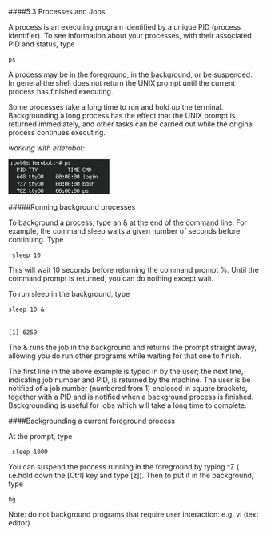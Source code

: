 
####5.3 Processes and Jobs

A process is an executing program identified by a unique PID (process identifier). To see information about your processes, with their associated PID and status, type

```
ps
```


A process may be in the foreground, in the background, or be suspended. In general the shell does not return the UNIX prompt until the current process has finished executing.

Some processes take a long time to run and hold up the terminal. Backgrounding a long process has the effect that the UNIX prompt is returned immediately, and other tasks can be carried out while the original process continues executing.


*working with erlerobot:*

![process](img5/11_Fotor.jpg)


#####Running background processes

To background a process, type an & at the end of the command line. For example, the command sleep waits a given number of seconds before continuing. Type

```
 sleep 10
 ```

This will wait 10 seconds before returning the command prompt %. Until the command prompt is returned, you can do nothing except wait.

To run sleep in the background, type

```
sleep 10 &
```
```

[1] 6259
```

The & runs the job in the background and returns the prompt straight away, allowing you do run other programs while waiting for that one to finish.

The first line in the above example is typed in by the user; the next line, indicating job number and PID, is returned by the machine. The user is be notified of a job number (numbered from 1) enclosed in square brackets, together with a PID and is notified when a background process is finished. Backgrounding is useful for jobs which will take a long time to complete.

####Backgrounding a current foreground process

At the prompt, type

```
 sleep 1000
 ```

You can suspend the process running in the foreground by typing ^Z ( i.e.hold down the [Ctrl] key and type [z]). Then to put it in the background, type

```
bg
```

Note: do not background programs that require user interaction: e.g. vi (text editor)
